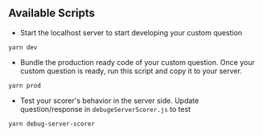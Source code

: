 ## Available Scripts
* Start the localhost server to start developing your custom question
```
yarn dev
```
* Bundle the production ready code of your custom question. 
Once your custom question is ready, run this script and copy it to your server.
```
yarn prod
```
* Test your scorer's behavior in the server side. Update question/response in `debugeServerScorer.js` to test
```
yarn debug-server-scorer
```
